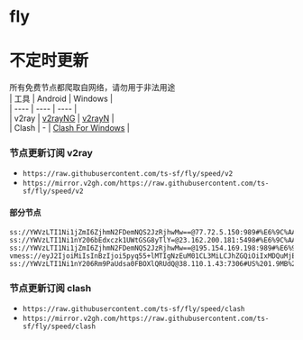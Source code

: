 # fly
# 不定时更新
所有免费节点都爬取自网络，请勿用于非法用途  
|  工具  | Android  | Windows  |  
|  ----  | ----   | ----  |  
| v2ray  | [v2rayNG](https://github.com/2dust/v2rayNG/releases) | [v2rayN](https://github.com/2dust/v2rayN/releases) |  
| Clash  | - | [Clash For Windows](https://github.com/2dust/clashN/releases) | 
  
### 节点更新订阅  v2ray
- `https://raw.githubusercontent.com/ts-sf/fly/speed/v2`  
- `https://mirror.v2gh.com/https://raw.githubusercontent.com/ts-sf/fly/speed/v2`  

#### 部分节点  
``` 
ss://YWVzLTI1Ni1jZmI6ZjhmN2FDemNQS2JzRjhwMw==@77.72.5.150:989#%E6%9C%AA%E7%9F%A55%2020.9MB%2Fs
ss://YWVzLTI1Ni1nY206bEdxczk1UWtGSG8yTlY=@23.162.200.181:5498#%E6%9C%AA%E7%9F%A56%202.0MB%2Fs
ss://YWVzLTI1Ni1jZmI6ZjhmN2FDemNQS2JzRjhwMw==@195.154.169.198:989#%E6%9C%AA%E7%9F%A57%2016.0MB%2Fs
vmess://eyJ2IjoiMiIsInBzIjoi5pyq55+lMTIgNzEuM01CL3MiLCJhZGQiOiIxMDQuMjEuNTUuMjM0IiwicG9ydCI6IjQ0MyIsImlkIjoiYmM4NjQwNzgtZGNmMy00YmY0LThkYmYtY2E5ZjIwMGI1NmJlIiwiYWlkIjoiMCIsInNjeSI6ImF1dG8iLCJuZXQiOiJ3cyIsInR5cGUiOiIiLCJob3N0IjoiZ3dkZWYuc2JzIiwicGF0aCI6Ii9saW5rd3MiLCJ0bHMiOiJ0bHMiLCJzbmkiOiJnd2RlZi5zYnMiLCJ0ZXN0X25hbWUiOiIxMiJ9
ss://YWVzLTI1Ni1nY206Rm9PaUdsa0FBOXlQRUdQ@38.110.1.43:7306#US%201.9MB%2Fs
```
### 节点更新订阅  clash
- `https://raw.githubusercontent.com/ts-sf/fly/speed/clash`  
- `https://mirror.v2gh.com/https://raw.githubusercontent.com/ts-sf/fly/speed/clash`  



